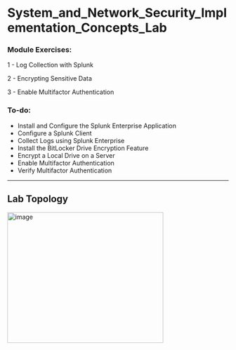 # System_and_Network_Security_Implementation_Concepts_Lab

### Module Exercises:
1 - Log Collection with Splunk

2 - Encrypting Sensitive Data

3 - Enable Multifactor Authentication

### To-do:
- Install and Configure the Splunk Enterprise Application
- Configure a Splunk Client
- Collect Logs using Splunk Enterprise
- Install the BitLocker Drive Encryption Feature
- Encrypt a Local Drive on a Server
- Enable Multifactor Authentication
- Verify Multifactor Authentication

---

## Lab Topology
<img width="355" height="298" alt="image" src="https://github.com/user-attachments/assets/9996fca3-afeb-41d0-93b9-f96844e68e09" />

